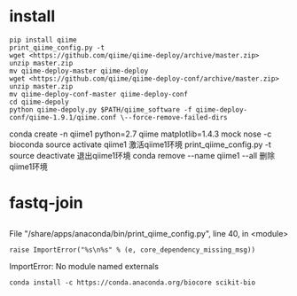 # install

```
pip install qiime
print_qiime_config.py -t
wget <https://github.com/qiime/qiime-deploy/archive/master.zip>
unzip master.zip
mv qiime-deploy-master qiime-deploy
wget <https://github.com/qiime/qiime-deploy-conf/archive/master.zip>
unzip master.zip
mv qiime-deploy-conf-master qiime-deploy-conf
cd qiime-depoly
python qiime-depoly.py $PATH/qiime_software -f qiime-deploy-
conf/qiime-1.9.1/qiime.conf \--force-remove-failed-dirs
```
conda create -n qiime1 python=2.7 qiime matplotlib=1.4.3 mock nose -c bioconda
source activate qiime1 激活qiime1环境
print_qiime_config.py -t
source deactivate 退出qiime1环境
conda remove --name qiime1 --all 删除qiime1环境

# fastq-join

##

  File "/share/apps/anaconda/bin/print_qiime_config.py", line 40, in
&lt;module&gt;

    raise ImportError("%s\n%s" % (e, core_dependency_missing_msg))

ImportError: No module named externals

    conda install -c https://conda.anaconda.org/biocore scikit-bio
